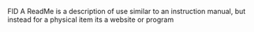 FID
A ReadMe is a description of use similar to an instruction manual, but instead for a physical item its a website or program  
